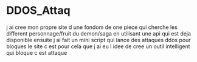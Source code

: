 # DDOS_Attaq

j ai cree mon propre site d une fondom de one piece qui cherche les different personnage/fruit du demon/saga en utilisant une api qui est deja disponible 
ensuite j ai fait un mini script qui lance des attaques ddos pour bloques le site c est pour cela que j ai eu l idee de cree un outil intelligent qui bloque c est attaque
